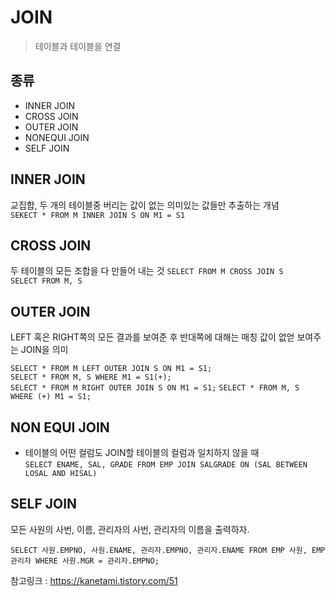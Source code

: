 # JOIN
> 테이블과 테이블을 연결

## 종류
- INNER JOIN
- CROSS JOIN
- OUTER JOIN
- NONEQUI JOIN
- SELF JOIN

## INNER JOIN
교집합, 두 개의 테이블중 버리는 값이 없는 의미있는 값들만 추출하는 개념   
`SEKECT * FROM M INNER JOIN S ON M1 = S1`

## CROSS JOIN
두 테이블의 모든 조합을 다 만들어 내는 것 
`SELECT FROM M CROSS JOIN S`   
`SELECT FROM M, S`   

## OUTER JOIN
LEFT 혹은 RIGHT쪽의 모든 결과를 보여준 후 반대쪽에 대해는 매칭 값이 없얻 보여주는 JOIN을 의미   

`SELECT * FROM M LEFT OUTER JOIN S ON M1 = S1;`   
`SELECT * FROM M, S WHERE M1 = S1(+);`   
`SELECT * FROM M RIGHT OUTER JOIN S ON M1 = S1;`
`SELECT * FROM M, S WHERE (+) M1 = S1;`   

## NON EQUI JOIN   
- 테이블의 어떤 컬럼도 JOIN할 테이블의 컬럼과 일치하지 않을 때      
`SELECT ENAME, SAL, GRADE FROM EMP JOIN SALGRADE ON (SAL BETWEEN LOSAL AND HISAL)`

## SELF JOIN
모든 사원의 사번, 이름, 관리자의 사번, 관리자의 이름을 출력하자.

`SELECT 사원.EMPNO, 사원.ENAME, 관리자.EMPNO, 관리자.ENAME
FROM EMP 사원, EMP 관리자
WHERE 사원.MGR = 관리자.EMPNO;`

참고링크 :  https://kanetami.tistory.com/51